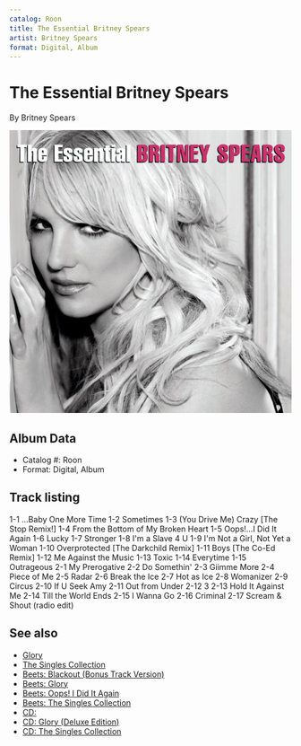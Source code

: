 ```yaml
---
catalog: Roon
title: The Essential Britney Spears
artist: Britney Spears
format: Digital, Album
---
```


# The Essential Britney Spears

By Britney Spears

![](../../assets/albumcovers/Britney_Spears-The_Essential_Britney_Spears.png)

## Album Data

- Catalog #: Roon
- Format: Digital, Album


## Track listing


1-1 ...Baby One More Time
1-2 Sometimes
1-3 (You Drive Me) Crazy [The Stop Remix!]
1-4 From the Bottom of My Broken Heart
1-5 Oops!...I Did It Again
1-6 Lucky
1-7 Stronger
1-8 I'm a Slave 4 U
1-9 I'm Not a Girl, Not Yet a Woman
1-10 Overprotected [The Darkchild Remix]
1-11 Boys [The Co-Ed Remix]
1-12 Me Against the Music
1-13 Toxic
1-14 Everytime
1-15 Outrageous
2-1 My Prerogative
2-2 Do Somethin'
2-3 Giimme More
2-4 Piece of Me
2-5 Radar
2-6 Break the Ice
2-7 Hot as Ice
2-8 Womanizer
2-9 Circus
2-10 If U Seek Amy
2-11 Out from Under
2-12 3
2-13 Hold It Against Me
2-14 Till the World Ends
2-15 I Wanna Go
2-16 Criminal
2-17 Scream & Shout (radio edit)


## See also

- [Glory](Glory.md)
- [The Singles Collection](The_Singles_Collection.md)
- [Beets: Blackout (Bonus Track Version)](../../Beets/Britney_Spears/Blackout_Bonus_Track_Version.md)
- [Beets: Glory](../../Beets/Britney_Spears/Glory.md)
- [Beets: Oops! I Did It Again](../../Beets/Britney_Spears/Oops!_I_Did_It_Again.md)
- [Beets: The Singles Collection](../../Beets/Britney_Spears/The_Singles_Collection.md)
- [CD: ](../../CD/Britney_Spears/Britney_Spears.md)
- [CD: Glory (Deluxe Edition)](../../CD/Britney_Spears/Glory_Deluxe_Edition.md)
- [CD: The Singles Collection](../../CD/Britney_Spears/The_Singles_Collection.md)
